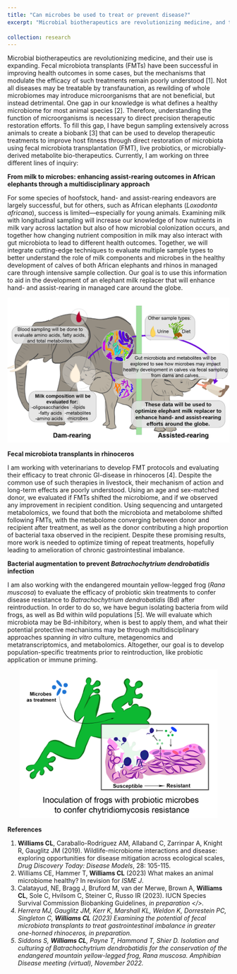 ```yaml
---
title: "Can microbes be used to treat or prevent disease?"
excerpt: "Microbial biotherapeutics are revolutionizing medicine, and their use is expanding. Microbes have been linked to multiple disease states and have also been used as treatment in humans and other animals, such as whole microbiome transfaunation or fecal microbiota transplantation (FMT), to individual microbiota, like probiotics, or microbially-derived molecules. Despite their success in improving health outcomes in some cases, the mechanisms that modulate the efficacy of such treatments remain poorly understood. My work aims to develop  microbially-derived therapies while conserving diversity across multiple ecological scales, as macro-organisms will benefit from the conservation of the diverse microorganisms and metabolites that coexist with them."

collection: research
---
```


Microbial biotherapeutics are revolutionizing medicine, and their use is expanding. Fecal microbiota transplants (FMTs) have been successful in improving health outcomes in some cases, but the mechanisms that modulate the efficacy of such treatments remain poorly understood [1]. Not all diseases may be treatable by transfaunation, as rewilding of whole microbiomes may introduce microorganisms that are not beneficial, but instead detrimental.  One gap in our knowledge is what defines a healthy microbiome for most animal species [2]. Therefore, understanding the function of microorganisms is necessary to direct precision therapeutic restoration efforts. To fill this gap, I have begun sampling extensively across animals to create a biobank [3] that can be used to develop therapeutic treatments to improve host fitness through direct restoration of microbiota using fecal microbiota transplantation (FMT), live probiotics, or microbially-derived metabolite bio-therapeutics. Currently, I am working on three different lines of inquiry:

<b> From milk to microbes: enhancing assist-rearing outcomes in African elephants through a multidisciplinary approach</b>

For some species of hoofstock, hand- and assist-rearing endeavors are largely successful, but for others, such as African elephants (<i>Loxodonta africana</i>),
success is limited—especially for young animals. Examining milk with longitudinal sampling will increase our knowledge of how nutrients in milk vary across lactation but also of how
microbial colonization occurs, and together how changing nutrient composition in milk may also interact with gut microbiota to lead to different health outcomes. Together, we will
integrate cutting-edge techniques to evaluate multiple sample types to better understand the role of milk components and microbes in the healthy development of calves of both African elephants and rhinos in managed care through intensive sample collection. Our goal is to use this information to aid in the development of an elephant milk replacer that will enhance hand- and assist-rearing in managed care around the globe. 
<p align='center'>
	<img src='/images/Elephant_rewilding.png' width='550px'>
</p> 

<b> Fecal microbiota transplants in rhinoceros</b>

I am working with veterinarians to develop FMT protocols and evaluating their efficacy to treat chronic GI-disease in rhinoceros [4]. Despite the common use of such therapies in livestock, their mechanism of action and long-term effects are poorly understood. Using an age and sex-matched donor, we evaluated if FMTs shifted the microbiome, and if we observed any improvement in recipient condition. Using sequencing and untargeted metabolomics, we found that both the microbiota and metabolome shifted following FMTs, with the metabolome converging between donor and recipient after treatment, as well as the donor contributing a high proportion of bacterial taxa observed in the recipient. Despite these promising results, more work is needed to optimize timing of repeat treatments, hopefully leading to amelioration of chronic gastrointestinal imbalance.

<b> Bacterial augmentation to prevent <i>Batrachochytrium dendrobatidis</i> infection </b>

 I am also working with the endangered mountain yellow-legged frog (<i>Rana muscosa</i>) to evaluate the efficacy of probiotic skin treatments to confer disease resistance to <i>Batrachochytrium dendrobatidis</i> (Bd) after reintroduction. In order to do so, we have begun isolating bacteria from wild frogs, as well as Bd within wild populations [5]. We will evaluate which microbiota may be Bd-inhibitory, when is best to apply them, and what their potential protective mechanisms may be through multidisciplinary approaches spanning <i>in vitro</i> culture, metagenomics and metatranscriptomics, and metabolomics. Altogether, our goal is to develop population-specific treatments prior to reintroduction, like probiotic application or immune priming.
 
<p align='center'>
	<img src='/images/Frog.png' width='450px'>
</p> 

<b>References</b>
1. <b>Williams CL</b>, Caraballo-Rodríguez AM, Allaband C, Zarrinpar A, Knight R, Gauglitz JM (2019). Wildlife-microbiome interactions and disease: exploring opportunities for disease mitigation across ecological scales, <i>Drug Discovery Today: Disease Models</i>, 28: 105-115.
2. Williams CE, Hammer T, <b>Williams CL</b> (2023) What makes an animal microbiome healthy? In revision for <i>ISME J</i>. 
3. Calatayud, NE, Bragg J, Bruford M, van der Merwe, Brown A, <b>Williams CL</b>, Sole C, Hvilsom C, Steiner C, Russo IR (2023). IUCN Species Survival Commission Biobanking Guidelines, <i>in preparation </>.
4. Herrera MJ, Gauglitz JM, Kerr K, Marshall KL, Weldon K, Dorrestein PC, Singleton C, <b>Williams CL</b> (2023) Examining the potential of fecal microbiota transplants to treat gastrointestinal imbalance in greater one-horned rhinoceros, <i>in preparation</i>.
5. Siddons S, <b>Williams CL</b>, Payne T, Hammond T, Shier D. Isolation and culturing of <i>Batrachochytrium dendrobatidis</i> for the conservation of the endangered mountain yellow-legged frog, <i>Rana muscosa</i>. Amphibian Disease meeting (virtual), November 2022.

